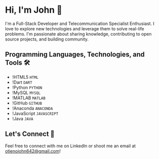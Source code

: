 # Hi, I'm John 👋

I'm a Full-Stack Developer and Telecommunication Specialist Enthusiast. I love to explore new technologies and leverage them to solve real-life problems. I'm passionate about sharing knowledge, contributing to open source projects, and building community.

## Programming Languages, Technologies, and Tools 🛠️

- !HTML5 `HTML`
- !Dart `DART`
- !Python `PYTHON`
- !MySQL `MYSQL`
- !MATLAB `MATLAB`
- !GitHub `GITHUB`
- !Anaconda `ANACONDA`
- !JavaScript `JAVASCRIPT`
- !Java `JAVA`

## Let's Connect 🤝

Feel free to connect with me on LinkedIn or shoot me an email at otienojohn642@gmail.com!



